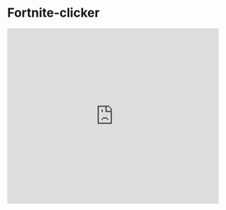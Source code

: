 # Fortnite-clicker
<iframe src="https://scratch.mit.edu/projects/284682486/embed" allowtransparency="true" width="485" height="402" frameborder="0" scrolling="no" allowfullscreen></iframe
